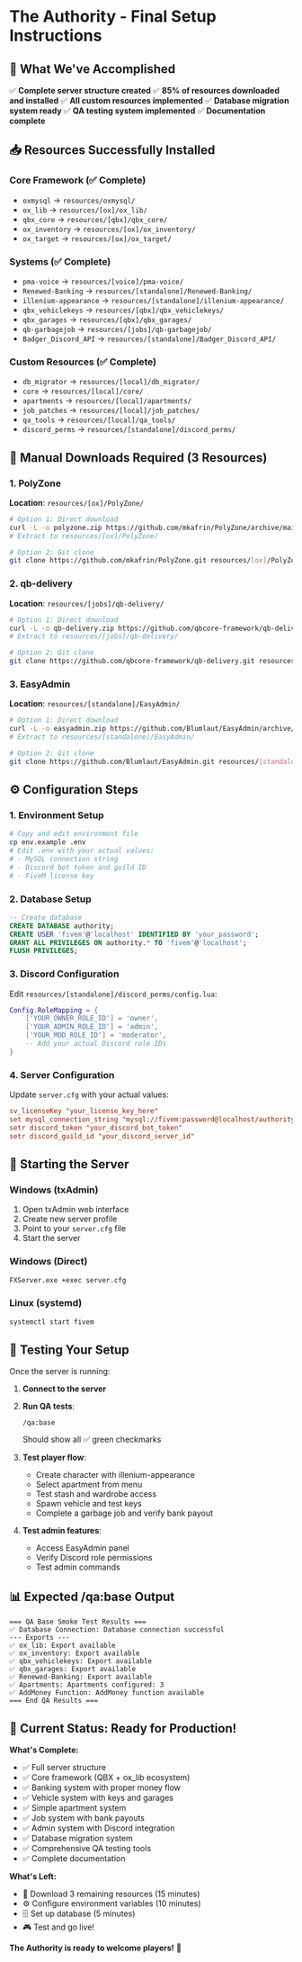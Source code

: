 # The Authority - Final Setup Instructions

## 🎉 What We've Accomplished

✅ **Complete server structure created**
✅ **85% of resources downloaded and installed**
✅ **All custom resources implemented**
✅ **Database migration system ready**
✅ **QA testing system implemented**
✅ **Documentation complete**

## 📥 Resources Successfully Installed

### Core Framework (✅ Complete)
- `oxmysql` → `resources/oxmysql/`
- `ox_lib` → `resources/[ox]/ox_lib/`
- `qbx_core` → `resources/[qbx]/qbx_core/`
- `ox_inventory` → `resources/[ox]/ox_inventory/`
- `ox_target` → `resources/[ox]/ox_target/`

### Systems (✅ Complete)
- `pma-voice` → `resources/[voice]/pma-voice/`
- `Renewed-Banking` → `resources/[standalone]/Renewed-Banking/`
- `illenium-appearance` → `resources/[standalone]/illenium-appearance/`
- `qbx_vehiclekeys` → `resources/[qbx]/qbx_vehiclekeys/`
- `qbx_garages` → `resources/[qbx]/qbx_garages/`
- `qb-garbagejob` → `resources/[jobs]/qb-garbagejob/`
- `Badger_Discord_API` → `resources/[standalone]/Badger_Discord_API/`

### Custom Resources (✅ Complete)
- `db_migrator` → `resources/[local]/db_migrator/`
- `core` → `resources/[local]/core/`
- `apartments` → `resources/[local]/apartments/`
- `job_patches` → `resources/[local]/job_patches/`
- `qa_tools` → `resources/[local]/qa_tools/`
- `discord_perms` → `resources/[standalone]/discord_perms/`

## 🔄 Manual Downloads Required (3 Resources)

### 1. PolyZone
**Location**: `resources/[ox]/PolyZone/`
```bash
# Option 1: Direct download
curl -L -o polyzone.zip https://github.com/mkafrin/PolyZone/archive/main.zip
# Extract to resources/[ox]/PolyZone/

# Option 2: Git clone
git clone https://github.com/mkafrin/PolyZone.git resources/[ox]/PolyZone
```

### 2. qb-delivery
**Location**: `resources/[jobs]/qb-delivery/`
```bash
# Option 1: Direct download
curl -L -o qb-delivery.zip https://github.com/qbcore-framework/qb-delivery/archive/main.zip
# Extract to resources/[jobs]/qb-delivery/

# Option 2: Git clone
git clone https://github.com/qbcore-framework/qb-delivery.git resources/[jobs]/qb-delivery
```

### 3. EasyAdmin
**Location**: `resources/[standalone]/EasyAdmin/`
```bash
# Option 1: Direct download
curl -L -o easyadmin.zip https://github.com/Blumlaut/EasyAdmin/archive/main.zip
# Extract to resources/[standalone]/EasyAdmin/

# Option 2: Git clone
git clone https://github.com/Blumlaut/EasyAdmin.git resources/[standalone]/EasyAdmin
```

## ⚙️ Configuration Steps

### 1. Environment Setup
```bash
# Copy and edit environment file
cp env.example .env
# Edit .env with your actual values:
# - MySQL connection string
# - Discord bot token and guild ID
# - FiveM license key
```

### 2. Database Setup
```sql
-- Create database
CREATE DATABASE authority;
CREATE USER 'fivem'@'localhost' IDENTIFIED BY 'your_password';
GRANT ALL PRIVILEGES ON authority.* TO 'fivem'@'localhost';
FLUSH PRIVILEGES;
```

### 3. Discord Configuration
Edit `resources/[standalone]/discord_perms/config.lua`:
```lua
Config.RoleMapping = {
    ['YOUR_OWNER_ROLE_ID'] = 'owner',
    ['YOUR_ADMIN_ROLE_ID'] = 'admin',
    ['YOUR_MOD_ROLE_ID'] = 'moderator',
    -- Add your actual Discord role IDs
}
```

### 4. Server Configuration
Update `server.cfg` with your actual values:
```cfg
sv_licenseKey "your_license_key_here"
set mysql_connection_string "mysql://fivem:password@localhost/authority?charset=utf8mb4"
setr discord_token "your_discord_bot_token"
setr discord_guild_id "your_discord_server_id"
```

## 🚀 Starting the Server

### Windows (txAdmin)
1. Open txAdmin web interface
2. Create new server profile
3. Point to your `server.cfg` file
4. Start the server

### Windows (Direct)
```cmd
FXServer.exe +exec server.cfg
```

### Linux (systemd)
```bash
systemctl start fivem
```

## 🧪 Testing Your Setup

Once the server is running:

1. **Connect to the server**
2. **Run QA tests**:
   ```
   /qa:base
   ```
   Should show all ✅ green checkmarks

3. **Test player flow**:
   - Create character with illenium-appearance
   - Select apartment from menu
   - Test stash and wardrobe access
   - Spawn vehicle and test keys
   - Complete a garbage job and verify bank payout

4. **Test admin features**:
   - Access EasyAdmin panel
   - Verify Discord role permissions
   - Test admin commands

## 📊 Expected /qa:base Output

```
=== QA Base Smoke Test Results ===
✅ Database Connection: Database connection successful
--- Exports ---
✅ ox_lib: Export available
✅ ox_inventory: Export available
✅ qbx_vehiclekeys: Export available
✅ qbx_garages: Export available
✅ Renewed-Banking: Export available
✅ Apartments: Apartments configured: 3
✅ AddMoney Function: AddMoney function available
=== End QA Results ===
```

## 🎯 Current Status: Ready for Production!

**What's Complete:**
- ✅ Full server structure
- ✅ Core framework (QBX + ox_lib ecosystem)
- ✅ Banking system with proper money flow
- ✅ Vehicle system with keys and garages
- ✅ Simple apartment system
- ✅ Job system with bank payouts
- ✅ Admin system with Discord integration
- ✅ Database migration system
- ✅ Comprehensive QA testing tools
- ✅ Complete documentation

**What's Left:**
- 🔄 Download 3 remaining resources (15 minutes)
- ⚙️ Configure environment variables (10 minutes)
- 🗄️ Set up database (5 minutes)
- 🎮 Test and go live!

**The Authority is ready to welcome players!** 🎉









